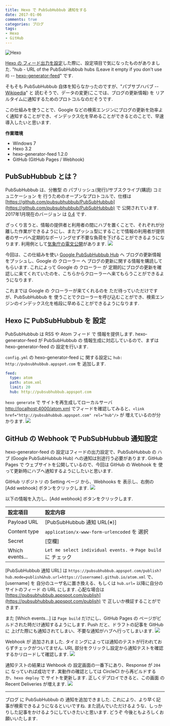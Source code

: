 ```yaml
---
title: Hexo で PubSubHubbub 通知をする
date: 2017-01-06
comments: true
categories: ブログ
tags:
- Hexo
- GitHub
---
```


![](/images/hexo/hexo-3.2.png "Hexo")

[Hexo の フィード出力を設定](/2016/11/07/Hexoのフィードとサイトマップを設定/)した際に、設定項目で気になったものがありました. "hub - URL of the PubSubHubbub hubs (Leave it empty if you don't use it) -- [hexo-generator-feed](https://github.com/hexojs/hexo-generator-feed)" です.

そもそも PubSubHubbub 自体を知らなかったのですが、"パブサブハバブ -- [Wikipedia](https://ja.wikipedia.org/wiki/PubSubHubbub)" と 読むそうで、データの変更(ここでは、ブログの更新情報) を リアルタイムに通知するためのプロトコルなのだそうです.

この仕組みを使うことで、Google などの検索エンジンにブログの更新を効率よく通知することができ、インデックス化を早めることができるとのことで、早速導入したいと思います.

**作業環境**
- Windows 7
- Hexo 3.2
- hexo-generator-feed 1.2.0
- GitHub (GitHub Pages / Webhook)


## PubSubHubbub とは？
PubSubHubbub は、分散型 の パブリッシュ(発行)/サブスクライブ(購読) コミュニケーション を 行うためのオープンなプロトコルで、仕様は [https://github.com/pubsubhubbub/PubSubHubbub](https://github.com/pubsubhubbub/PubSubHubbub) で 公開されています. 2017年1月現在のバージョン は [0.4](http://pubsubhubbub.github.io/PubSubHubbub/pubsubhubbub-core-0.4.html) です.

ざっくり言うと、情報の提供者と利用者の間にハブを置くことで、それぞれが分離した作業ができるようにし、またプッシュ型にすることで情報の利用者が提供者のサーバへ定期的なポーリングせず不要な負荷を下げることができるようになります.
利用例として[気象庁の電文公開](http://xml.kishou.go.jp/open_trial/guidance.html)があります.
![](/images/hexo/pubsubhubbub/01.png)

今回は、この仕組みを使い [Google PubSubHubbub Hub](http://pubsubhubbub.appspot.com/) へ ブログの更新情報をプッシュし、Google の クローラー へ ブログの更新に関する情報を購読してもらいます. これによって Google の クローラー が 定期的にブログの更新を確認しに来てくれていたのを、こちらからクローラーへ来てもらうことができるようになります.

これまでは Google の クローラーが来てくれるのを ただ待っていただけですが、PubSubHubbub を 使うことでクローラーを呼び込むことができ、検索エンジンのインデックス化を格段に早めることができるようになります.


## Hexo に PubSubHubbub を 設定
PubSubHubbub は RSS や Atom フィード で 情報を提供します. hexo-generator-feed が  PubSubHubbub の 情報生成に対応しているので、まずは hexo-generator-feed の 設定を行います.

`config.yml` の hexo-generator-feed に 関する設定に `hub: http://pubsubhubbub.appspot.com` を 追加します.
```yaml:config.yml
feed:
  type: atom
  path: atom.xml
  limit: 20
  hub: http://pubsubhubbub.appspot.com
```

`hexo generate` で サイトを再生成してローカルサーバ [http://localhost:4000/atom.xml](http://localhost:4000/atom.xml) でフィードを確認してみると、`<link href="http://pubsubhubbub.appspot.com" rel="hub"/>` が 増えているのが分かります.
![](/images/hexo/pubsubhubbub/02.png)


## GitHub の Webhook で PubSubHubbub 通知設定
hexo-generator-feed の 設定はフィードの出力設定で、PubSubHubbub の ハブ (Google PubSubHubbub Hub) への通知は別途行う必要があります.
GitHub Pages で ウェブサイトを公開しているので、今回は GitHub の Webhook を 使って更新時にハブへ通知するようにしたいと思います.

GitHub リポジトリ の Setting ページ から、Webhooks を 表示し、右側の [Add webhook] ボタンをクリックします.
![](/images/hexo/pubsubhubbub/03.png)

以下の情報を入力し、[Add webhook] ボタンをクリックします.

| 設定項目 | 設定内容 |
|:---------|:---------|
| Payload URL | [PubSubHubbub 通知 URL(※)] |
| Content type | `application/x-www-form-urlencoded` を 選択 |
| Secret | [空欄] |
| Which events... | `Let me select individual events.` → `Page build`  に チェック |

[PubSubHubbub 通知 URL] は `https://pubsubhubbub.appspot.com/publish?hub.mode=publish&hub.url=https://[username].github.io/atom.xml` で、[username] を 自分のユーザ名に置き換える、もしくは `hub.url=` 以降に自分のサイトのフィード の URL にします.
心配な場合は [https://pubsubhubbub.appspot.com/publish](https://pubsubhubbub.appspot.com/publish) で 正しいか検証することができます.

また [Which events...] は `Page build` だけにし、GitHub Pages の ページがビルドされた時だけ通知するようにします. Push だと、ドラフトの記事を GitHub に 上げた際にも通知されてしまい、不要な通知がハブへ行ってしまいます.
![](/images/hexo/pubsubhubbub/04.png)

Webhook が 追加されました. タイミングによっては通知のテストが行われておらずチェックがついてません. URL 部分をクリックし設定から通知テストを確認するかリロードして確認します.
![](/images/hexo/pubsubhubbub/05.png)

通知テストの結果は Wehbook の 設定画面の一番下にあり、Response が `204` に なっていれば成功です.
実動作の確認としては CircleCI から再ビルドするか、`hexo deploy` で サイトを更新します. 正しくデプロイできると、この画面 の Recent Deliveries が増えます.
![](/images/hexo/pubsubhubbub/06.png)



- - - -
ブログ に PubSubHubbub の 通知を追加できました. これにより、より早く記事が検索できるようになるといいですね. また読んでいただけるような、しっかりした記事をかけるようにしていきたいと思います. どうぞ 今後ともよろしくお願いいたします.
